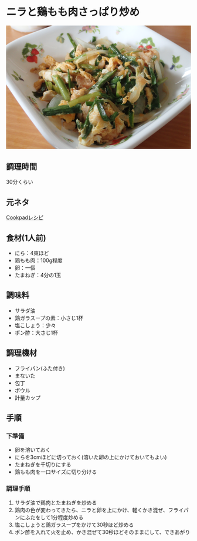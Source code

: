 # ニラと鶏もも肉さっぱり炒め

![調理写真](ニラと鶏もも肉さっぱり炒め.jpg)

## 調理時間

30分くらい

## 元ネタ

[Cookpadレシピ](https://cookpad.com/recipe/4901470)

## 食材(1人前)

* にら：4束ほど
* 鶏もも肉：100g程度
* 卵：一個
* たまねぎ：4分の1玉

## 調味料

* サラダ油
* 鶏ガラスープの素：小さじ1杯
* 塩こしょう：少々
* ポン酢：大さじ1杯

## 調理機材

* フライパン(ふた付き)
* まないた
* 包丁
* ボウル
* 計量カップ

## 手順

### 下準備

* 卵を溶いておく
* にらを3cmほどに切っておく(溶いた卵の上にかけておいてもよい)
* たまねぎを千切りにする
* 鶏もも肉を一口サイズに切り分ける

### 調理手順

1. サラダ油で鶏肉とたまねぎを炒める
1. 鶏肉の色が変わってきたら、ニラと卵を上にかけ、軽くかき混ぜ、フライパンにふたをして1分程度炒める
1. 塩こしょうと鶏ガラスープをかけて30秒ほど炒める
1. ポン酢を入れて火を止め、かき混ぜて30秒ほどそのままにして、できあがり
